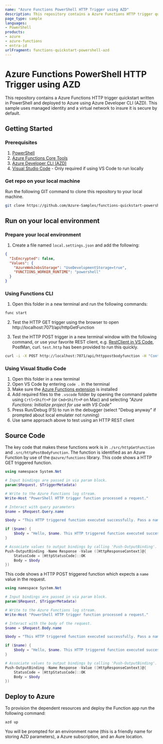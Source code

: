```yaml
---
name: "Azure Functions PowerShell HTTP Trigger using AZD"
description: This repository contains a Azure Functions HTTP trigger quickstart written in PowerShell and deployed to Azure Flex Consumption using Azure Developer CLI (AZD). This sample uses managed identity and a virtual network to insure it is secure by default.
page_type: sample
languages:
- PowerShell
products:
- azure
- azure-functions
- entra-id
urlFragment: functions-quickstart-powershell-azd
---
```


# Azure Functions PowerShell HTTP Trigger using AZD

This repository contains a Azure Functions HTTP trigger quickstart written in PowerShell and deployed to Azure using Azure Developer CLI (AZD). This sample uses managed identity and a virtual network to insure it is secure by default. 

## Getting Started

### Prerequisites

1) [PowerShell](https://learn.microsoft.com/en-us/powershell/scripting/install/installing-powershell?view=powershell-7.4) 
2) [Azure Functions Core Tools](https://learn.microsoft.com/azure/azure-functions/functions-run-local?tabs=v4%2Cmacos%2Ccsharp%2Cportal%2Cbash#install-the-azure-functions-core-tools)
3) [Azure Developer CLI (AZD)](https://learn.microsoft.com/azure/developer/azure-developer-cli/install-azd)
4) [Visual Studio Code](https://code.visualstudio.com/) - Only required if using VS Code to run locally

### Get repo on your local machine
Run the following GIT command to clone this repository to your local machine.
```bash
git clone https://github.com/Azure-Samples/functions-quickstart-powershell-azd.git
```

## Run on your local environment

### Prepare your local environment
1) Create a file named `local.settings.json` and add the following:
```json
{
  "IsEncrypted": false,
  "Values": {
    "AzureWebJobsStorage": "UseDevelopmentStorage=true",
    "FUNCTIONS_WORKER_RUNTIME": "powershell"
  }
}
```

### Using Functions CLI
1) Open this folder in a new terminal and run the following commands:

```bash
func start
```

2) Test the HTTP GET trigger using the browser to open http://localhost:7071/api/httpGetFunction

3) Test the HTTP POST trigger in a new terminal window with the following command, or use your favorite REST client, e.g. [RestClient in VS Code](https://marketplace.visualstudio.com/items?itemName=humao.rest-client), PostMan, curl. `test.http` has been provided to run this quickly.

```bash
curl -i -X POST http://localhost:7071/api/httppostbodyfunction -H "Content-Type: text/json" --data-binary "@src/testdata.json"
```

### Using Visual Studio Code
1) Open this folder in a new terminal
2) Open VS Code by entering `code .` in the terminal
3) Make sure the [Azure Functions extension](https://marketplace.visualstudio.com/items?itemName=ms-azuretools.vscode-azurefunctions) is installed
4) Add required files to the `.vscode` folder by opening the command palette using `Crtl+Shift+P` (or `Cmd+Shift+P` on Mac) and selecting *"Azure Functions: Initialize project for use with VS Code"*
5) Press Run/Debug (F5) to run in the debugger (select "Debug anyway" if prompted about local emulater not running) 
6) Use same approach above to test using an HTTP REST client

## Source Code

The key code that makes these functions work is in `./src/httpGetFunction` and `.src/httpPostBodyFunction`.  The function is identified as an Azure Function by use of the `@azure/functions` library. This code shows a HTTP GET triggered function.  

```powershell
using namespace System.Net

# Input bindings are passed in via param block.
param($Request, $TriggerMetadata)

# Write to the Azure Functions log stream.
Write-Host "PowerShell HTTP trigger function processed a request."

# Interact with query parameters
$name = $Request.Query.name

$body = "This HTTP triggered function executed successfully. Pass a name in the query string for a personalized response."

if ($name) {
    $body = "Hello, $name. This HTTP triggered function executed successfully."
}

# Associate values to output bindings by calling 'Push-OutputBinding'.
Push-OutputBinding -Name Response -Value ([HttpResponseContext]@{
    StatusCode = [HttpStatusCode]::OK
    Body = $body
})
```
This code shows a HTTP POST triggered function which expects a  `name` value in the request.

```powershell
using namespace System.Net

# Input bindings are passed in via param block.
param($Request, $TriggerMetadata)

# Write to the Azure Functions log stream.
Write-Host "PowerShell HTTP trigger function processed a request."

# Interact with the body of the request.
$name = $Request.Body.name

$body = "This HTTP triggered function executed successfully. Pass a name in the request body for a personalized response."

if ($name) {
    $body = "Hello, $name. This HTTP triggered function executed successfully."
}

# Associate values to output bindings by calling 'Push-OutputBinding'.
Push-OutputBinding -Name Response -Value ([HttpResponseContext]@{
    StatusCode = [HttpStatusCode]::OK
    Body = $body
})
```

## Deploy to Azure

To provision the dependent resources and deploy the Function app run the following command:
```bash
azd up
```
You will be prompted for an environment name (this is a friendly name for storing AZD parameters), a Azure subscription, and an Aure location.
